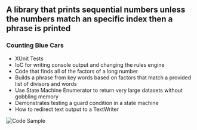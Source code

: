 ## A library that prints sequential numbers unless the numbers match an specific index then a phrase is printed

### Counting Blue Cars
- XUnit Tests
- IoC for writing console output and changing the rules engine
- Code that finds all of the factors of a long number
- Builds a phrase from key words based on factors that match a provided list of divisors and words
- Use State Machine Enumerator to return very large datasets without gobbling memory
- Demonstrates testing a guard condition in a state machine
- How to redirect text output to a TextWriter

![Code Sample](https://github.com/paul-kimmel/ClearMeasure/assets/105062328/216a3511-13e2-4b69-8b13-7d7b46ec1911)
